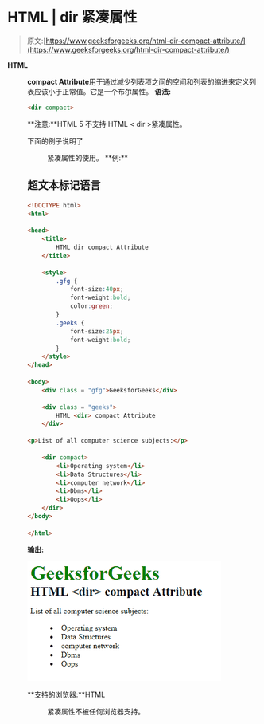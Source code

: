 # HTML | dir 紧凑属性

> 原文:[https://www.geeksforgeeks.org/html-dir-compact-attribute/](https://www.geeksforgeeks.org/html-dir-compact-attribute/)

**HTML<dir>compact Attribute**用于通过减少列表项之间的空间和列表的缩进来定义列表应该小于正常值。它是一个布尔属性。
**语法:**

```html
<dir compact>
```

**注意:**HTML 5 不支持 HTML < dir >紧凑属性。

下面的例子说明了

<dir>紧凑属性的使用。
**例:**
</dir>

## 超文本标记语言

```html
<!DOCTYPE html>
<html>

<head>
    <title>
        HTML dir compact Attribute
    </title>

    <style>
        .gfg {
            font-size:40px;
            font-weight:bold;
            color:green;
        }
        .geeks {
            font-size:25px;
            font-weight:bold;
        }
    </style>
</head>

<body>
    <div class = "gfg">GeeksforGeeks</div>

    <div class = "geeks">
        HTML <dir> compact Attribute
    </div>

<p>List of all computer science subjects:</p>

    <dir compact>
        <li>Operating system</li>
        <li>Data Structures</li>
        <li>computer network</li>
        <li>Dbms</li>
        <li>Oops</li>
    </dir>
</body>

</html>
```

**输出:**

![](img/89219160cd117c82179533f15987b93f.png)

**支持的浏览器:**HTML<dir>紧凑属性不被任何浏览器支持。